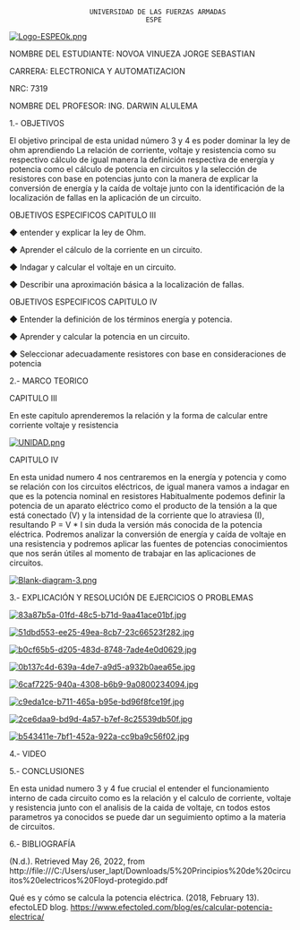                         UNIVERSIDAD DE LAS FUERZAS ARMADAS 
                                      ESPE
  [![Logo-ESPEOk.png](https://i.postimg.cc/P5XdL97z/Logo-ESPEOk.png)](https://postimg.cc/HVhqRZdV)
                                                                        



NOMBRE DEL ESTUDIANTE: NOVOA VINUEZA JORGE SEBASTIAN 
  
CARRERA: ELECTRONICA Y AUTOMATIZACION 

NRC: 7319

NOMBRE DEL PROFESOR: ING. DARWIN ALULEMA



1.- OBJETIVOS 

El objetivo principal de esta unidad número 3 y 4 es poder dominar la ley de ohm aprendiendo La relación de corriente, voltaje y resistencia como su respectivo cálculo de igual manera la definición respectiva de energía y potencia como el cálculo de potencia en circuitos y la selección de resistores con base en potencias junto con la manera de explicar la conversión de energía y la caída de voltaje junto con la identificación de la localización de fallas en la aplicación de un circuito.

OBJETIVOS ESPECIFICOS CAPITULO III

◆ entender y explicar la ley de Ohm.

◆ Aprender el cálculo de la corriente en un circuito.

◆ Indagar y calcular el voltaje en un circuito.  

◆ Describir una aproximación básica a la localización de fallas.



OBJETIVOS ESPECIFICOS CAPITULO IV

◆ Entender la definición de los términos energía y potencia.

◆ Aprender y calcular la potencia en un circuito.

◆ Seleccionar adecuadamente resistores con base en consideraciones de potencia 


2.- MARCO TEORICO 

CAPITULO III

En este capitulo aprenderemos la relación y la forma de calcular entre corriente voltaje y resistencia

[![UNIDAD.png](https://i.postimg.cc/zvpzFGFF/UNIDAD.png)](https://postimg.cc/2LbNzmJ1)

CAPITULO IV

En esta unidad numero 4 nos centraremos en la energía y potencia y como se relación con los circuitos eléctricos, de igual manera vamos a indagar en que es la potencia nominal en resistores Habitualmente podemos definir la potencia de un aparato eléctrico como el producto de la tensión a la que está conectado (V) y la intensidad de la corriente que lo atraviesa (I), resultando P = V * I sin duda la versión más conocida de la potencia eléctrica. Podremos analizar la conversión de energía y caída de voltaje en una resistencia y podremos aplicar las fuentes de potencias conocimientos que nos serán útiles al momento de trabajar en las aplicaciones de circuitos.

[![Blank-diagram-3.png](https://i.postimg.cc/ZqSb5jyd/Blank-diagram-3.png)](https://postimg.cc/VJKQ7qgf)

3.- EXPLICACIÓN Y RESOLUCIÓN DE EJERCICIOS O PROBLEMAS

[![83a87b5a-01fd-48c5-b71d-9aa41ace01bf.jpg](https://i.postimg.cc/kGmfRrH0/83a87b5a-01fd-48c5-b71d-9aa41ace01bf.jpg)](https://postimg.cc/bDmQ45pg)

[![51dbd553-ee25-49ea-8cb7-23c66523f282.jpg](https://i.postimg.cc/fW6h55tk/51dbd553-ee25-49ea-8cb7-23c66523f282.jpg)](https://postimg.cc/xqy71vPS)

[![b0cf65b5-d205-483d-8748-7ade4e0d0629.jpg](https://i.postimg.cc/J0X0gv4z/b0cf65b5-d205-483d-8748-7ade4e0d0629.jpg)](https://postimg.cc/dZqJZWyb)

[![0b137c4d-639a-4de7-a9d5-a932b0aea65e.jpg](https://i.postimg.cc/7PX22GfB/0b137c4d-639a-4de7-a9d5-a932b0aea65e.jpg)](https://postimg.cc/bdDrXv0b)

[![6caf7225-940a-4308-b6b9-9a0800234094.jpg](https://i.postimg.cc/7hvwCNSC/6caf7225-940a-4308-b6b9-9a0800234094.jpg)](https://postimg.cc/sQJtq76y)

[![c9eda1ce-b711-465a-b95e-bd96f8fce19f.jpg](https://i.postimg.cc/9FFNd71z/c9eda1ce-b711-465a-b95e-bd96f8fce19f.jpg)](https://postimg.cc/PN94hNgk)

[![2ce6daa9-bd9d-4a57-b7ef-8c25539db50f.jpg](https://i.postimg.cc/dtbrsM7v/2ce6daa9-bd9d-4a57-b7ef-8c25539db50f.jpg)](https://postimg.cc/xcPc54yF)

[![b543411e-7bf1-452a-922a-cc9ba9c56f02.jpg](https://i.postimg.cc/KYX5KSCm/b543411e-7bf1-452a-922a-cc9ba9c56f02.jpg)](https://postimg.cc/ts56ffXc)


4.- VIDEO

5.- CONCLUSIONES

En esta unidad numero 3 y 4 fue crucial el entender el funcionamiento interno de cada circuito como es la relación y el calculo de corriente, voltaje y resistencia junto con el analisis de la caida de voltaje, cn todos estos parametros ya conocidos se puede dar un seguimiento optimo a la materia de circuitos.


6.- BIBLIOGRAFÍA

(N.d.). Retrieved May 26, 2022, from http://file:///C:/Users/user_lapt/Downloads/5%20Principios%20de%20circuitos%20electricos%20Floyd-protegido.pdf

Qué es y cómo se calcula la potencia eléctrica. (2018, February 13). efectoLED blog. https://www.efectoled.com/blog/es/calcular-potencia-electrica/




